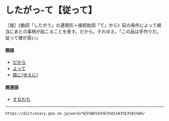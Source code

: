 # したがっ‐て【従って】

［接］《動詞「したがう」の連用形＋接続助詞「て」から》前の条件によって順当にあとの事柄が起こることを表す。だから。それゆえ。「この品は手作りだ。従って値が高い」

#### 類語

-   [だから](https://dictionary.goo.ne.jp/word/%E3%81%A0%E3%81%8B%E3%82%89/#jn-135584)
-   [よって](https://dictionary.goo.ne.jp/word/%E5%9B%A0%E3%81%A3%E3%81%A6/#jn-227950)
-   [故に(ゆえに)](https://dictionary.goo.ne.jp/word/%E6%95%85%E3%81%AB/#jn-224838)

#### 関連語

-   [すなわち](https://dictionary.goo.ne.jp/word/%E5%8D%B3%E3%81%A1/#jn-119350)

---
`https://dictionary.goo.ne.jp/word/%E5%BE%93%E3%81%A3%E3%81%A6/`